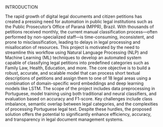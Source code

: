 INTRODUCTION

The rapid growth of digital legal documents and citizen petitions has created a pressing need for automation in public legal institutions
such as the Public Prosecutor’s Office of Paraná (MPPR), Brazil. With thousands of petitions received monthly, the current manual classification process—often performed 
by non-specialized staff—is time-consuming, inconsistent, and prone to misclassification, leading to delays in legal processing and misallocation of resources.
This project is motivated by the need to streamline this workflow using Natural Language Processing (NLP) and Machine Learning (ML) techniques to develop an 
automated system capable of classifying legal petitions into predefined categories such as Family Law, Health, Education, and more. The core objective is to build a robust, accurate, 
and scalable model that can process short textual descriptions of petitions and assign them to one of 18 legal areas using a combination of domain-specific word embeddings and deep learning
models like LSTM. The scope of the project includes data preprocessing in Portuguese, model training using both traditional and neural classifiers, and evaluation based on accuracy and F1-score. 
Key challenges include class imbalance, semantic overlap between legal categories, and the complexities of processing Portuguese legal text. Despite these hurdles, the proposed solution offers the potential 
to significantly enhance efficiency, accuracy, and transparency in legal document management systems. 
